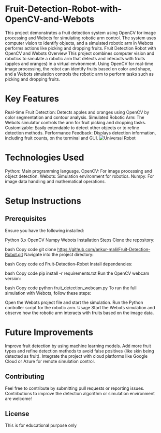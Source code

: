 # Fruit-Detection-Robot-with-OpenCV-and-Webots
This project demonstrates a fruit detection system using OpenCV for image processing and Webots for simulating robotic arm control. The system uses computer vision to identify objects, and a simulated robotic arm in Webots performs actions like picking and dropping fruits.
Fruit Detection Robot with OpenCV and Webots
Overview
This project combines computer vision and robotics to simulate a robotic arm that detects and interacts with fruits (apples and oranges) in a virtual environment. Using OpenCV for real-time image processing, the robot can identify fruits based on color and shape, and a Webots simulation controls the robotic arm to perform tasks such as picking and dropping fruits.

# Key Features
Real-time Fruit Detection: Detects apples and oranges using OpenCV by color segmentation and contour analysis.
Simulated Robotic Arm: The Webots simulator controls the arm for fruit picking and dropping tasks.
Customizable: Easily extendable to detect other objects or to refine detection methods.
Performance Feedback: Displays detection information, including fruit counts, on the terminal and GUI.
![Universal Robot](https://github.com/user-attachments/assets/22858180-f11c-4237-981c-c750c8bacf3c)

# Technologies Used
Python: Main programming language.
OpenCV: For image processing and object detection.
Webots: Simulation environment for robotics.
Numpy: For image data handling and mathematical operations.

# Setup Instructions
## Prerequisites
Ensure you have the following installed:

Python 3.x
OpenCV
Numpy
Webots
Installation Steps
Clone the repository:

bash
Copy code
git clone https://github.com/ankur-mali/Fruit-Detection-Robot.git
Navigate into the project directory:

bash
Copy code
cd Fruit-Detection-Robot
Install dependencies:

bash
Copy code
pip install -r requirements.txt
Run the OpenCV webcam version:

bash
Copy code
python fruit_detection_webcam.py
To run the full simulation with Webots, follow these steps:

Open the Webots project file and start the simulation.
Run the Python controller script for the robotic arm.
Usage
Start the Webots simulation and observe how the robotic arm interacts with fruits based on the image data.


# Future Improvements
Improve fruit detection by using machine learning models.
Add more fruit types and refine detection methods to avoid false positives (like skin being detected as fruit).
Integrate the project with cloud platforms like Google Cloud or Azure for remote simulation control.
## Contributing
Feel free to contribute by submitting pull requests or reporting issues. Contributions to improve the detection algorithm or simulation environment are welcome!

## License
This is for educational purpose only
